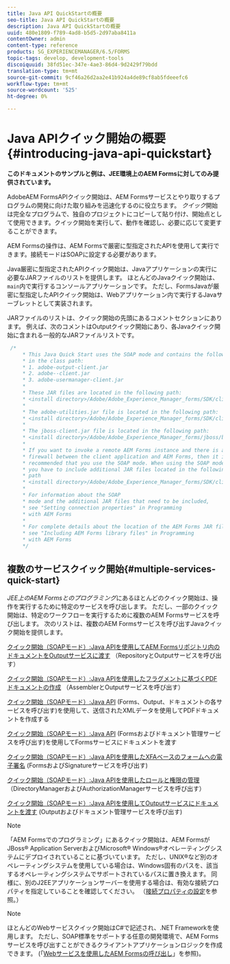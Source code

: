 ```yaml
---
title: Java API QuickStartの概要
seo-title: Java API QuickStartの概要
description: Java API QuickStartの概要
uuid: 480e1809-f789-4ad8-b5d5-2d97aba8411a
contentOwner: admin
content-type: reference
products: SG_EXPERIENCEMANAGER/6.5/FORMS
topic-tags: develop, development-tools
discoiquuid: 38fd51ec-347e-4ae3-86d4-9d2429f79bdd
translation-type: tm+mt
source-git-commit: 9cf46a26d2aa2e41b924a4de89cf8ab5fdeeefc6
workflow-type: tm+mt
source-wordcount: '525'
ht-degree: 0%

---
```



# Java APIクイック開始の概要{#introducing-java-api-quickstart}

**このドキュメントのサンプルと例は、JEE環境上のAEM Formsに対してのみ提供されています。**

AdobeAEM FormsAPIクイック開始は、AEM Formsサービスとやり取りするプログラムの開発に向けた取り組みを迅速化するのに役立ちます。 *クイック*&#x200B;開始は完全なプログラムで、独自のプロジェクトにコピーして貼り付け、開始点として使用できます。クイック開始を実行して、動作を確認し、必要に応じて変更することができます。

AEM Formsの操作は、AEM Formsで厳密に型指定されたAPIを使用して実行できます。接続モードはSOAPに設定する必要があります。

Java厳密に型指定されたAPIクイック開始は、Javaアプリケーションの実行に必要なJARファイルのリストを提供します。 ほとんどのJavaクイック開始は、`main`内で実行するコンソールアプリケーションです。 ただし、FormsJavaが厳密に型指定したAPIクイック開始は、Webアプリケーション内で実行するJavaサーブレットとして実装されます。

JARファイルのリストは、クイック開始の先頭にあるコメントセクションにあります。 例えば、次のコメントはOutputクイック開始にあり、各Javaクイック開始に含まれる一般的なJARファイルリストです。

```java
 /*
     * This Java Quick Start uses the SOAP mode and contains the following JAR files
     * in the class path:
     * 1. adobe-output-client.jar
     * 2. adobe--client.jar
     * 3. adobe-usermanager-client.jar
     *
     * These JAR files are located in the following path:
     * <install directory>/Adobe/Adobe_Experience_Manager_forms/SDK/client-libs/common
     *
     * The adobe-utilities.jar file is located in the following path:
     * <install directory>/Adobe/Adobe_Experience_Manager_forms/SDK/client-libs/jboss
     *
     * The jboss-client.jar file is located in the following path:
     * <install directory>/Adobe/Adobe_Experience_Manager_forms/jboss/bin/client
     *
     * If you want to invoke a remote AEM Forms instance and there is a
     * firewall between the client application and AEM Forms, then it is
     * recommended that you use the SOAP mode. When using the SOAP mode,
     * you have to include additional JAR files located in the following
     * path
     * <install directory>/Adobe/Adobe_Experience_Manager_forms/SDK/client-libs/thirdparty
     *
     * For information about the SOAP
     * mode and the additional JAR files that need to be included,
     * see "Setting connection properties" in Programming
     * with AEM Forms
     *
     * For complete details about the location of the AEM Forms JAR files,
     * see "Including AEM Forms library files" in Programming
     * with AEM Forms
     */
```

## 複数のサービスクイック開始{#multiple-services-quick-start}

*JEE上のAEM Formsとのプログラミング*&#x200B;にあるほとんどのクイック開始は、操作を実行するために特定のサービスを呼び出します。 ただし、一部のクイック開始は、特定のワークフローを実行するために複数のAEM Formsサービスを呼び出します。 次のリストは、複数のAEM Formsサービスを呼び出すJavaクイック開始を提供します。

[クイック開始（SOAPモード）:Java APIを使用してAEM Formsリポジトリ内のドキュメントをOutputサービスに渡す](/help/forms/developing/output-service-java-api-quick.md#quick-start-soap-mode-passing-a-document-located-in-the-repository-to-the-output-service-using-the-java-api) （RepositoryとOutputサービスを呼び出す）

[クイック開始（SOAPモード）:Java APIを使用したフラグメントに基づくPDFドキュメントの作成](/help/forms/developing/output-service-java-api-quick.md#quick-start-soap-mode-creating-a-pdf-document-based-on-fragments-using-the-java-api) （AssemblerとOutputサービスを呼び出す）

[クイック開始（SOAPモード）:Java API](/help/forms/developing/forms-service-api-quick-starts.md#quick-start-soap-mode-creating-pdf-documents-with-submitted-xml-data-using-the-java-api) (Forms、Output、ドキュメントの各サービスを呼び出す)を使用して、送信されたXMLデータを使用してPDFドキュメントを作成する

[クイック開始（SOAPモード）:Java API](/help/forms/developing/forms-service-api-quick-starts.md#quick-start-soap-mode-passing-documents-to-the-forms-service-using-the-java-api) (Formsおよびドキュメント管理サービスを呼び出す)を使用してFormsサービスにドキュメントを渡す

[クイック開始（SOAPモード）:Java APIを使用したXFAベースのフォームへの電子署名](/help/forms/developing/signature-service-java-api-quick.md#quick-start-soap-mode-digitally-signing-a-xfa-based-form-using-the-java-api) (FormsおよびSignatureサービスを呼び出す)

[クイック開始（SOAPモード）:Java APIを使用したロールと権限の管理](/help/forms/developing/user-manager-java-api-quick.md#quick-start-soap-mode-managing-roles-and-permissions-using-the-java-api) （DirectoryManagerおよびAuthorizationManagerサービスを呼び出す）

[クイック開始（SOAPモード）:Java APIを使用してOutputサービスにドキュメントを渡す](/help/forms/developing/output-service-java-api-quick.md#quick-start-soap-mode-passing-documents-to-the-output-service-using-the-java-api) (Outputおよびドキュメント管理サービスを呼び出す)

>[!NOTE]
>
>「AEM Formsでのプログラミング」にあるクイック開始は、AEM FormsがJBoss® Application ServerおよびMicrosoft® Windows®オペレーティングシステムにデプロイされていることに基づいています。 ただし、UNIX®など別のオペレーティングシステムを使用している場合は、Windows固有のパスを、該当するオペレーティングシステムでサポートされているパスに置き換えます。 同様に、別のJ2EEアプリケーションサーバーを使用する場合は、有効な接続プロパティを指定していることを確認してください。 （[接続プロパティの設定](/help/forms/developing/invoking-aem-forms-using-java.md#setting-connection-properties)を参照。）

>[!NOTE]
>
>ほとんどのWebサービスクイック開始はC#で記述され、.NET Frameworkを使用します。 ただし、SOAP標準をサポートする任意の開発環境で、AEM Formsサービスを呼び出すことができるクライアントアプリケーションロジックを作成できます。 (「[Webサービスを使用したAEM Formsの呼び出し](/help/forms/developing/invoking-aem-forms-using-web.md#invoking-aem-forms-using-web-services)」を参照)。

